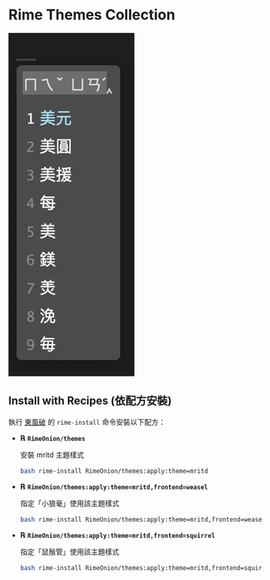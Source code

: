 # Rime Themes Collection

![mritd theme image](images/mritd.png)

## Install with Recipes (依配方安裝)

執行 [東風破](https://github.com/rime/plum) 的 `rime-install` 命令安裝以下配方：

- **℞ `RimeOnion/themes`**

  安裝 mritd 主題樣式

  ```bash
  bash rime-install RimeOnion/themes:apply:theme=mritd
  ```

- **℞ `RimeOnion/themes:apply:theme=mritd,frontend=weasel`**

  指定「小狼毫」使用該主題樣式

  ```bash
  bash rime-install RimeOnion/themes:apply:theme=mritd,frontend=weasel
  ```

- **℞ `RimeOnion/themes:apply:theme=mritd,frontend=squirrel`**

  指定「鼠鬚管」使用該主題樣式

  ```bash
  bash rime-install RimeOnion/themes:apply:theme=mritd,frontend=squirrel
  ```
